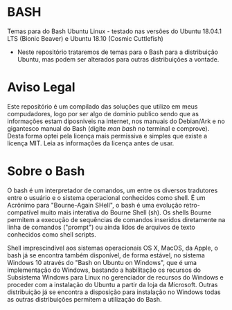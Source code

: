 # BASH
Temas para do Bash Ubuntu Linux - testado nas versões do Ubuntu 18.04.1 LTS (Bionic Beaver) e Ubuntu 18.10 (Cosmic Cuttlefish)

- Neste repositório trataremos de temas para o Bash para a distribuição Ubuntu, mas podem ser alterados para outras distribuições a vontade.

# Aviso Legal

Este repositório é um compilado das soluções que utilizo em meus compudadores, logo por ser algo de domínio publico sendo que as informações estam diposniveis na internet, nos manuais do Debian/Ark e no gigantesco manual do Bash (digite *man bash* no terminal e comprove). Desta forma optei pela licença mais permissiva e simples que existe a licença MIT. Leia as informações da licença antes de usar.

# Sobre o Bash
O bash é um interpretador de comandos, um entre os diversos tradutores entre o usuário e o sistema operacional conhecidos como shell. É um Acrônimo para "Bourne-Again SHell", o bash é uma evolução retro-compatível muito mais interativa do Bourne Shell (sh). Os shells Bourne permitem a execução de sequências de comandos inseridos diretamente na linha de comandos ("prompt") ou ainda lidos de arquivos de texto conhecidos como shell scripts. 

Shell imprescindível aos sistemas operacionais OS X, MacOS, da Apple, o bash já se encontra também disponível, de forma estável, no sistema Windows 10 através do "Bash on Ubuntu on Windows", que é uma implementação do Windows, bastando a habilitação os recursos do Subsistema Windows para Linux no gerenciador de recursos do Windows e proceder com a instalação do Ubuntu a partir da loja da Microsoft. Outras distribuição já se encontra a disposição para instalação no Windows todas as outras distribuições permitem a utilização do Bash. 
